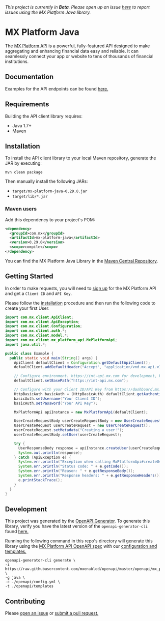 *This project is currently in **Beta**. Please open up an issue [here](https://github.com/mxenabled/mx-platform-java/issues) to report issues using the MX Platform Java library.*

# MX Platform Java

The [MX Platform API](https://www.mx.com/products/platform-api) is a powerful, fully-featured API designed to make aggregating and enhancing financial data easy and reliable. It can seamlessly connect your app or website to tens of thousands of financial institutions.

## Documentation

Examples for the API endpoints can be found [here.](https://docs.mx.com/api)

## Requirements

Building the API client library requires:

- Java 1.7+
- Maven

## Installation

To install the API client library to your local Maven repository, generate the JAR by executing:

```shell
mvn clean package
```

Then manually install the following JARs:
  - `target/mx-platform-java-0.29.0.jar`
  - `target/lib/*.jar`

### Maven users

Add this dependency to your project's POM:

```xml
<dependency>
  <groupId>com.mx</groupId>
  <artifactId>mx-platform-java</artifactId>
  <version>0.29.0</version>
  <scope>compile</scope>
</dependency>
```

You can find the MX Platform Java Library in the [Maven Central Repository](https://search.maven.org/search?q=mx-platform-java).

## Getting Started

In order to make requests, you will need to [sign up](https://dashboard.mx.com/sign_up) for the MX Platform API and get a `Client ID` and `API Key`.

Please follow the [installation](#installation) procedure and then run the following code to create your first User:

```java
import com.mx.client.ApiClient;
import com.mx.client.ApiException;
import com.mx.client.Configuration;
import com.mx.client.auth.*;
import com.mx.client.model.*;
import com.mx.client.mx_platform_api.MxPlatformApi;
import java.util.*;

public class Example {
  public static void main(String[] args) {
    ApiClient defaultClient = Configuration.getDefaultApiClient();
    defaultClient.addDefaultHeader("Accept", "application/vnd.mx.api.v1+json");

    // Configure environment. https://int-api.mx.com for development, https://api.mx.com for production
    defaultClient.setBasePath("https://int-api.mx.com");

    // Configure with your Client ID/API Key from https://dashboard.mx.com
    HttpBasicAuth basicAuth = (HttpBasicAuth) defaultClient.getAuthentication("basicAuth");
    basicAuth.setUsername("Your Client ID");
    basicAuth.setPassword("Your API Key");

    MxPlatformApi apiInstance = new MxPlatformApi(defaultClient);

    UserCreateRequestBody userCreateRequestBody = new UserCreateRequestBody();
    UserCreateRequest userCreateRequest = new UserCreateRequest();
    userCreateRequest.setMetadata("Creating a user!");
    userCreateRequestBody.setUser(userCreateRequest);

    try {
      UserResponseBody response = apiInstance.createUser(userCreateRequestBody);
      System.out.println(response);
    } catch (ApiException e) {
      System.err.println("Exception when calling MxPlatformApi#createUser");
      System.err.println("Status code: " + e.getCode());
      System.err.println("Reason: " + e.getResponseBody());
      System.err.println("Response headers: " + e.getResponseHeaders());
      e.printStackTrace();
    }
  }
}
```

## Development

This project was generated by the [OpenAPI Generator](https://openapi-generator.tech). To generate this library, verify you have the latest version of the `openapi-generator-cli` found [here.](https://github.com/OpenAPITools/openapi-generator#17---npm)

Running the following command in this repo's directory will generate this library using the [MX Platform API OpenAPI spec](https://github.com/mxenabled/openapi/blob/master/openapi/mx_platform_api.yml) with our [configuration and templates.](https://github.com/mxenabled/mx-platform-ruby/tree/master/openapi)
```shell
openapi-generator-cli generate \
-i https://raw.githubusercontent.com/mxenabled/openapi/master/openapi/mx_platform_api.yml \
-g java \
-c ./openapi/config.yml \
-t ./openapi/templates
```

## Contributing

Please [open an issue](https://github.com/mxenabled/mx-platform-java/issues) or [submit a pull request.](https://github.com/mxenabled/mx-platform-java/pulls)
